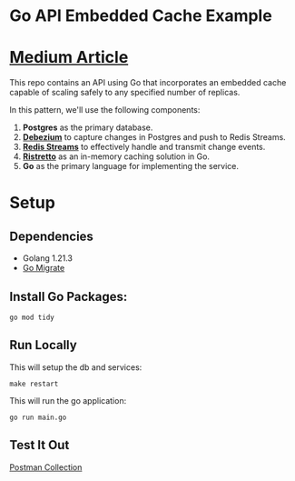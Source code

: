 # Go API Embedded Cache Example


# [Medium Article](https://medium.com/p/415ba52b5aa5)

This repo contains an API using Go that incorporates an embedded cache capable of scaling safely to any specified number of replicas.

In this pattern, we'll use the following components:

1. **Postgres** as the primary database.
2. **[Debezium](https://debezium.io/documentation/reference/stable/operations/debezium-server.html)** to capture changes in Postgres and push to Redis Streams.
3. **[Redis Streams](https://redis.io/docs/data-types/streams/#streams-basics)** to effectively handle and transmit change events.
4. **[Ristretto](https://github.com/dgraph-io/ristretto)** as an in-memory caching solution in Go.
5. **Go** as the primary language for implementing the service.


# Setup

## Dependencies

 * Golang 1.21.3
 * [Go Migrate](https://github.com/golang-migrate/migrate/tree/master/cmd/migrate#installation)

## Install Go Packages: 

 `go mod tidy`

## Run Locally

This will setup the db and services:

`make restart`

This will run the go application:

`go run main.go`

## Test It Out

[Postman Collection](https://www.postman.com/pkroan/workspace/blogs/collection/1491858-75528d19-b486-4281-bf01-0c6419c27c25?action=share&creator=1491858)
